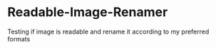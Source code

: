# Readable-Image-Renamer
Testing if image is readable and rename it according to my preferred formats
